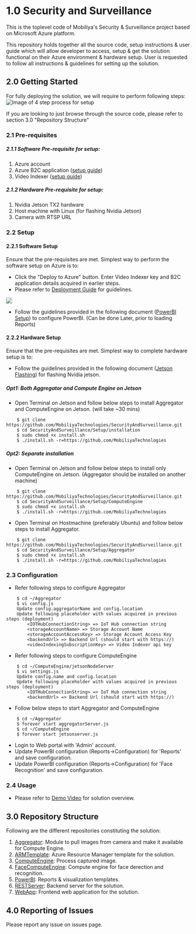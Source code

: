 # 1.0 Security and Surveillance

This is the toplevel code of Mobiliya's Security & Surveillance project based on Microsoft Azure platform. 

This repository holds together all the source code, setup instructions & user guide which will allow developer to access, setup & get the solution functional on their Azure environment & hardware setup. User is requested to follow all instructions & guidelines for setting up the solution. 


## 2.0 Getting Started

For fully deploying the solution, we will require to perform following steps:
![Image of 4 step process for setup](https://github.com/MobiliyaTechnologies/SecurityAndSurveillance/blob/master/4%20Steps.png)

If you are looking to just browse through the source code, please refer to section 3.0 "Repository Structure"

### 2.1 Pre-requisites
##### 2.1.1 Software Pre-requisite for setup: 
1) Azure account
2) Azure B2C application ([setup guide](https://github.com/MobiliyaTechnologies/SecurityAndSurveillance/blob/master/Setup/Step%202%20B2C%20Setup%201.0.0.pdf))
3) Video Indexer ([setup guide](https://github.com/MobiliyaTechnologies/SecurityAndSurveillance/blob/master/Setup/Step%203%20Video%20Indexer%201.0.0.pdf))
##### 2.1.2 Hardware Pre-requisite for setup: 
1) Nvidia Jetson TX2 hardware 
2) Host machine with Linux (for flashing Nvidia Jetson)
3) Camera with RTSP URL 

### 2.2 Setup
#### 2.2.1 Software Setup
Ensure that the pre-requisites are met.
Simplest way to perform the software setup on Azure is to:
* Click the "Deploy to Azure" button. Enter Video Indexer key and B2C application details acquired in earlier steps.
* Please refer to [Deployment Guide](https://github.com/MobiliyaTechnologies/SecurityAndSurveillance/blob/master/Setup/Quick%20ARM%20Deployment%201.0.1.pdf) for guidelines.
<a href="https://portal.azure.com/#create/Microsoft.Template/uri/https%3A%2F%2Fsnsarm.blob.core.windows.net%2Fdeploy%2Fazuredeploy.json" target="_blank">
    <img src="http://azuredeploy.net/deploybutton.png"/>
</a>

* Follow the guidelines provided in the following document ([PowerBI Setup](https://github.com/MobiliyaTechnologies/SecurityAndSurveillance/blob/master/Setup/Step%205%20PowerBI%20Deployment%201.0.0.pdf)) to configure PowerBI. (Can be done Later, prior to loading Reports)
  
#### 2.2.2 Hardware Setup
Ensure that the pre-requisites are met.
Simplest way to complete hardware setup is to:
* Follow the guidelines provided in the following document ([Jetson Flashing](https://github.com/MobiliyaTechnologies/SecurityAndSurveillance/blob/master/Setup/Step%206%20Jetson%20Flashing%201.0.0.pdf)) for flashing Nvidia jetson.
##### Opt1: Both Aggregator and Compute Engine on Jetson
* Open Terminal on Jetson and follow below steps to install Aggregator and ComputeEngine on Jetson. (will take ~30 mins)
``` 
    $ git clone https://github.com/MobiliyaTechnologies/SecurityAndSurveillance.git
    $ cd SecurityAndSurveillance/Setup/installation
    $ sudo chmod +x install.sh
    $ ./install.sh -r=https://github.com/MobiliyaTechnologies
```
##### Opt2: Separate installation
* Open Terminal on Jetson and follow below steps to install only ComputeEngine on Jetson. (Aggregator should be installed on another machine)
``` 
    $ git clone https://github.com/MobiliyaTechnologies/SecurityAndSurveillance.git
    $ cd SecurityAndSurveillance/Setup/ComputeEngine
    $ sudo chmod +x install.sh
    $ ./install.sh -r=https://github.com/MobiliyaTechnologies
```
* Open Terminal on Hostmachine (preferably Ubuntu) and follow below steps to install Aggregator.
``` 
    $ git clone https://github.com/MobiliyaTechnologies/SecurityAndSurveillance.git
    $ cd SecurityAndSurveillance/Setup/Aggregator
    $ sudo chmod +x install.sh
    $ ./install.sh -r=https://github.com/MobiliyaTechnologies
```

### 2.3 Configuration 
* Refer following steps to configure Aggregator
```
    $ cd ~/Aggregator
    $ vi config.js
    Update config.aggregatorName and config.location
    Update following placeholder with values acquired in previous steps (deployment)
        <IOTHubConnectionString> => IoT Hub connection string
        <storageAccountName> => Storage Account Name
        <storageAccountAccessKey> => Storage Account Access Key
        <backendUrl> => Backend Url (should start with https://)
        <videoIndexingSubscriptionKey> => Video Indexer api key
```
    
* Refer following steps to configure ComputeEngine
```
    $ cd ~/ComputeEngine/jetsonNodeServer
    $ vi settings.js
    Update config.name and config.location
    Update following placeholder with values acquired in previous steps (deployment)
        <IOTHubConnectionString> => IoT Hub connection string
        <backendUrl> => Backend Url (should start with https://)
```
* Follow below steps to start Aggregator and ComputeEngine
```
    $ cd ~/Aggregator
    $ forever start aggregatorServer.js
    $ cd ~/ComputeEngine
    $ forever start jetsonserver.js
```
* Login to Web portal with 'Admin' account.
* Update PowerBI configuration (Reports->Configuration) for 'Reports' and save configuration.
* Update PowerBI configuration (Reports->Configuration) for 'Face Recognition' and save configuration.

### 2.4 Usage
* Please refer to [Demo Video](https://github.com/MobiliyaTechnologies/SecurityAndSurveillance/blob/master/Demo_Guide.mp4) for solution overview.

## 3.0 Repository Structure 
Following are the different repositories constituting the solution:
1) [Aggregator](https://github.com/MobiliyaTechnologies/Aggregator): Module to pull images from camera and make it available for Compute Engine.
2) [ARMTemplate](https://github.com/MobiliyaTechnologies/SnSARMTemplates): Azure Resource Manager template for the solution.
3) [ComputeEngine](https://github.com/MobiliyaTechnologies/ComputeEngine): Process captured image.
4) [FaceComputeEngine](https://github.com/MobiliyaTechnologies/FaceComputeEngine): Compute engine for face derection and recognition.
5) [PowerBI](https://github.com/MobiliyaTechnologies/SnSPowerBI): Reports & visualization templates.
6) [RESTServer](https://github.com/MobiliyaTechnologies/SnSRESTServer): Backend server for the solution.
7) [WebApp](https://github.com/MobiliyaTechnologies/SnSWebApp): Frontend web application for the solution.

## 4.0 Reporting of Issues
Please report any issue on issues page.

